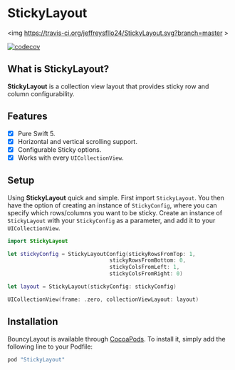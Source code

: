 # StickyLayout

<img https://travis-ci.org/jeffreysfllo24/StickyLayout.svg?branch=master >

[![codecov](https://codecov.io/gh/jeffreysfllo24/StickyLayout/branch/master/graph/badge.svg)](https://codecov.io/gh/jeffreysfllo24/StickyLayout)

## What is StickyLayout?
**StickyLayout** is a collection view layout that provides sticky row and column configurability.

## Features

- [X] Pure Swift 5.
- [X] Horizontal and vertical scrolling support.
- [X] Configurable Sticky options.
- [X] Works with every `UICollectionView`.

## Setup
Using **StickyLayout** quick and simple. First import `StickyLayout`. You then have the option of creating an instance of `StickyConfig`, where you can specify which rows/columns you want to be sticky. Create an instance of `StickyLayout` with your `StickyConfig` as a parameter, and add it to your `UICollectionView`.

```swift
import StickyLayout
```
```swift
let stickyConfig = StickyLayoutConfig(stickyRowsFromTop: 1,
                                stickyRowsFromBottom: 0,
                                stickyColsFromLeft: 1,
                                stickyColsFromRight: 0)

let layout = StickyLayout(stickyConfig: stickyConfig)
```
```swift
UICollectionView(frame: .zero, collectionViewLayout: layout)
```

## Installation
BouncyLayout is available through [CocoaPods](http://cocoapods.org). To install
it, simply add the following line to your Podfile:

```ruby
pod "StickyLayout"
```
